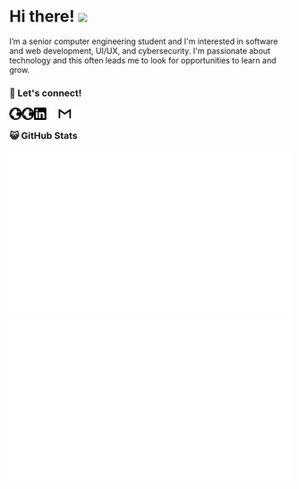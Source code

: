 # Hi there! <img src="https://raw.githubusercontent.com/MartinHeinz/MartinHeinz/master/wave.gif" width="30px">

I’m a senior computer engineering student and I'm interested in software and web development, UI/UX, and cybersecurity. I'm passionate about technology and this often leads me to look for opportunities to learn and grow.

### 🔗 Let's connect!

[<img align="left" alt="Website" width="22px" src="https://raw.githubusercontent.com/joiellantero/joiellantero/main/globe-light-mode.svg#gh-light-mode-only" />][website]
[<img align="left" alt="Website" width="22px" src="https://raw.githubusercontent.com/joiellantero/joiellantero/main/globe-dark-mode.svg#gh-dark-mode-only" />][website]
[<img align="left" alt="LinkedIn" width="22px" src="https://raw.githubusercontent.com/joiellantero/joiellantero/main/linkedin-light-mode.svg#gh-light-mode-only" />][linkedin]
[<img align="left" alt="LinkedIn" width="22px" src="https://raw.githubusercontent.com/joiellantero/joiellantero/main/linkedin-dark-mode.svg#gh-dark-mode-only" />][linkedin]
[<img align="left" alt="Email" width="22px" src="https://raw.githubusercontent.com/joiellantero/joiellantero/main/gmail-light-mode.svg#gh-light-mode-only" />][email]
[<img align="left" alt="Email" width="22px" src="https://raw.githubusercontent.com/joiellantero/joiellantero/main/gmail-dark-mode.svg#gh-dark-mode-only" />][email]

<br />

### 😺 GitHub Stats

<a href="https://github.com/joiellantero/github-stats">

![](https://github.com/joiellantero/github-stats/blob/master/generated/overview.svg)
![](https://github.com/joiellantero/github-stats/blob/master/generated/languages.svg)

</a>


[website]: https://joiellantero.tech/
[linkedin]: https://www.linkedin.com/in/joiellantero/
[email]: mailto:jatllantero@gmail.com
